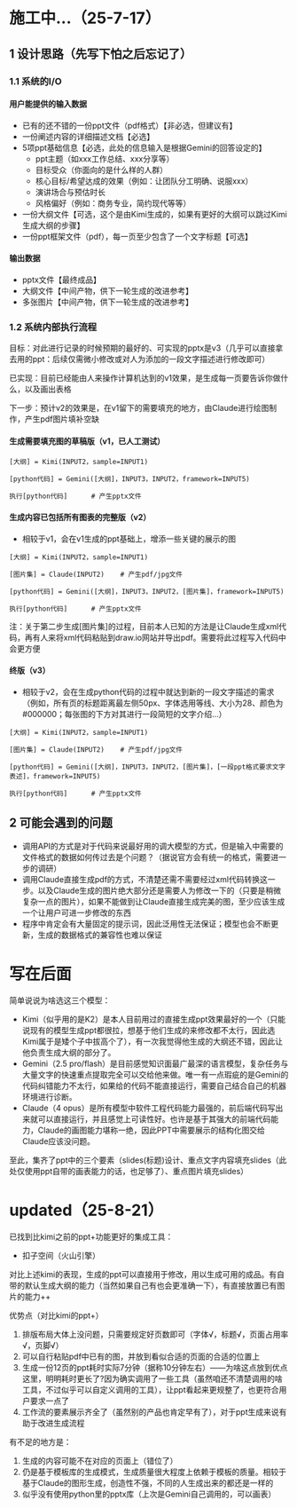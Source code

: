 # 施工中...（25-7-17）
## 1 设计思路（先写下怕之后忘记了）
### 1.1 系统的I/O
#### 用户能提供的输入数据
- 已有的还不错的一份ppt文件（pdf格式）【非必选，但建议有】
- 一份阐述内容的详细描述文档【必选】
- 5项ppt基础信息【必选，此处的信息输入是根据Gemini的回答设定的】
  - ppt主题（如xxx工作总结、xxx分享等）
  - 目标受众（你面向的是什么样的人群）
  - 核心目标/希望达成的效果（例如：让团队分工明确、说服xxx）
  - 演讲场合与预估时长
  - 风格偏好（例如：商务专业，简约现代等等）
- 一份大纲文件【可选，这个是由Kimi生成的，如果有更好的大纲可以跳过Kimi生成大纲的步骤】
- 一份ppt框架文件（pdf），每一页至少包含了一个文字标题【可选】

#### 输出数据
- pptx文件【最终成品】
- 大纲文件【中间产物，供下一轮生成的改进参考】
- 多张图片【中间产物，供下一轮生成的改进参考】

### 1.2 系统内部执行流程
目标：对此进行记录的时候预期的最好的、可实现的pptx是v3（几乎可以直接拿去用的ppt：后续仅需微小修改或对人为添加的一段文字描述进行修改即可）  

已实现：目前已经能由人来操作计算机达到的v1效果，是生成每一页要告诉你做什么，以及画出表格  

下一步：预计v2的效果是，在v1留下的需要填充的地方，由Claude进行绘图制作，产生pdf图片填补空缺

#### 生成需要填充图的草稿版（v1，已人工测试）
```
[大纲] = Kimi(INPUT2，sample=INPUT1)

[python代码] = Gemini([大纲]，INPUT3，INPUT2，framework=INPUT5)

执行[python代码]      # 产生pptx文件
```

#### 生成内容已包括所有图表的完整版（v2）
- 相较于v1，会在v1生成的ppt基础上，增添一些关键的展示的图
```
[大纲] = Kimi(INPUT2，sample=INPUT1)

[图片集] = Claude(INPUT2)    # 产生pdf/jpg文件

[python代码] = Gemini([大纲]，INPUT3，INPUT2，[图片集]，framework=INPUT5)

执行[python代码]      # 产生pptx文件
```

注：关于第二步生成[图片集]的过程，目前本人已知的方法是让Claude生成xml代码，再有人来将xml代码粘贴到draw.io网站并导出pdf。需要将此过程写入代码中会更方便

#### 终版（v3）
- 相较于v2，会在生成python代码的过程中就达到新的一段文字描述的需求（例如，所有页的标题距离最左侧50px、字体选用等线、大小为28、颜色为#000000；每张图的下方对其进行一段简短的文字介绍...）
```
[大纲] = Kimi(INPUT2，sample=INPUT1)

[图片集] = Claude(INPUT2)    # 产生pdf/jpg文件

[python代码] = Gemini([大纲]，INPUT3，INPUT2，[图片集]，[一段ppt格式要求文字表述]，framework=INPUT5)

执行[python代码]      # 产生pptx文件
```


## 2 可能会遇到的问题
- 调用API的方式是对于代码来说最好用的调大模型的方式，但是输入中需要的文件格式的数据如何传过去是个问题？（据说官方会有统一的格式，需要进一步的调研）
- 调用Claude直接生成pdf的方式，不清楚还需不需要经过xml代码转换这一步。以及Claude生成的图片绝大部分还是需要人为修改一下的（只要是稍微复杂一点的图片），如果不能做到让Claude直接生成完美的图，至少应该生成一个让用户可进一步修改的东西
- 程序中肯定会有大量固定的提示词，因此泛用性无法保证；模型也会不断更新，生成的数据格式的兼容性也难以保证

# 写在后面
简单说说为啥选这三个模型：
- Kimi（似乎用的是K2）是本人目前用过的直接生成ppt效果最好的一个（只能说现有的模型生成ppt都很拉，想基于他们生成的来修改都不太行，因此选Kimi属于是矮个子中拔高个了），有一次我觉得他生成的大纲还不错，因此让他负责生成大纲的部分了。
- Gemini（2.5 pro/flash）是目前感觉知识面最广最深的语言模型，复杂任务与大量文字的快速重点提取完全可以交给他来做。唯一有一点瑕疵的是Gemini的代码纠错能力不太行，如果给的代码不能直接运行，需要自己结合自己的机器环境进行诊断。
- Claude（4 opus）是所有模型中软件工程代码能力最强的，前后端代码写出来就可以直接运行，并且感觉上可读性好。也许是基于其强大的前端代码能力，Claude的画图能力堪称一绝，因此PPT中需要展示的结构化图交给Claude应该没问题。

至此，集齐了ppt中的三个要素（slides(标题)设计、重点文字内容填充slides（此处仅使用ppt自带的画表能力的话，也足够了）、重点图片填充slides）

# updated（25-8-21）
已找到比kimi之前的ppt+功能更好的集成工具：
- 扣子空间（火山引擎）
  
对比上述kimi的表现，生成的ppt可以直接用于修改，用以生成可用的成品。有自带的默认生成大纲的能力（当然如果自己有也会更准确一下），有直接放置已有图片的能力++

优势点（对比kimi的ppt+）
1. 排版布局大体上没问题，只需要规定好页数即可（字体√，标题√，页面占用率√，页脚√）
2. 可以自行粘贴pdf中已有的图，并放到看似合适的页面的合适的位置上
3. 生成一份12页的ppt耗时实际7分钟（据称10分钟左右）——为啥这点放到优点这里，明明耗时更长了?因为确实调用了一些工具（虽然咱还不清楚调用的啥工具，不过似乎可以自定义调用的工具），让ppt看起来更规整了，也更符合用户要求一点了
4. 工作流的要素展示齐全了（虽然别的产品也肯定早有了），对于ppt生成来说有助于改进生成流程

有不足的地方是：
1. 生成的内容可能不在对应的页面上（错位了）
2. 仍是基于模板库的生成模式，生成质量很大程度上依赖于模板的质量。相较于基于Claude的图形生成，创造性不强，不同的人生成出来的都还是一样的
3. 似乎没有使用python里的pptx库（上次是Gemini自己调用的，可以画表）
